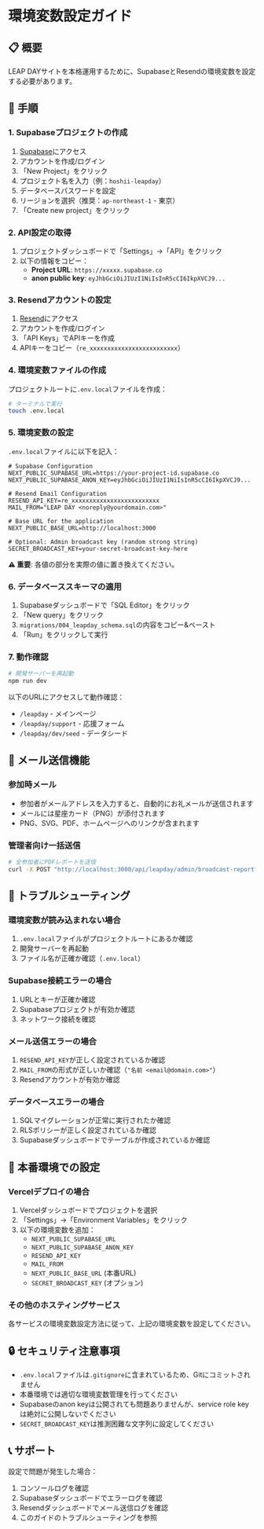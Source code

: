 # 環境変数設定ガイド

## 📋 概要
LEAP DAYサイトを本格運用するために、SupabaseとResendの環境変数を設定する必要があります。

## 🚀 手順

### 1. Supabaseプロジェクトの作成
1. [Supabase](https://supabase.com)にアクセス
2. アカウントを作成/ログイン
3. 「New Project」をクリック
4. プロジェクト名を入力（例：`hoshii-leapday`）
5. データベースパスワードを設定
6. リージョンを選択（推奨：`ap-northeast-1` - 東京）
7. 「Create new project」をクリック

### 2. API設定の取得
1. プロジェクトダッシュボードで「Settings」→「API」をクリック
2. 以下の情報をコピー：
   - **Project URL**: `https://xxxxx.supabase.co`
   - **anon public key**: `eyJhbGciOiJIUzI1NiIsInR5cCI6IkpXVCJ9...`

### 3. Resendアカウントの設定
1. [Resend](https://resend.com)にアクセス
2. アカウントを作成/ログイン
3. 「API Keys」でAPIキーを作成
4. APIキーをコピー（`re_xxxxxxxxxxxxxxxxxxxxxxxxx`）

### 4. 環境変数ファイルの作成
プロジェクトルートに`.env.local`ファイルを作成：

```bash
# ターミナルで実行
touch .env.local
```

### 5. 環境変数の設定
`.env.local`ファイルに以下を記入：

```env
# Supabase Configuration
NEXT_PUBLIC_SUPABASE_URL=https://your-project-id.supabase.co
NEXT_PUBLIC_SUPABASE_ANON_KEY=eyJhbGciOiJIUzI1NiIsInR5cCI6IkpXVCJ9...

# Resend Email Configuration
RESEND_API_KEY=re_xxxxxxxxxxxxxxxxxxxxxxxxx
MAIL_FROM="LEAP DAY <noreply@yourdomain.com>"

# Base URL for the application
NEXT_PUBLIC_BASE_URL=http://localhost:3000

# Optional: Admin broadcast key (random strong string)
SECRET_BROADCAST_KEY=your-secret-broadcast-key-here
```

**⚠️ 重要**: 各値の部分を実際の値に置き換えてください。

### 6. データベーススキーマの適用
1. Supabaseダッシュボードで「SQL Editor」をクリック
2. 「New query」をクリック
3. `migrations/004_leapday_schema.sql`の内容をコピー&ペースト
4. 「Run」をクリックして実行

### 7. 動作確認
```bash
# 開発サーバーを再起動
npm run dev
```

以下のURLにアクセスして動作確認：
- `/leapday` - メインページ
- `/leapday/support` - 応援フォーム
- `/leapday/dev/seed` - データシード

## 📧 メール送信機能

### 参加時メール
- 参加者がメールアドレスを入力すると、自動的にお礼メールが送信されます
- メールには星座カード（PNG）が添付されます
- PNG、SVG、PDF、ホームページへのリンクが含まれます

### 管理者向け一括送信
```bash
# 全参加者にPDFレポートを送信
curl -X POST "http://localhost:3000/api/leapday/admin/broadcast-report?key=YOUR_SECRET_KEY"
```

## 🔧 トラブルシューティング

### 環境変数が読み込まれない場合
1. `.env.local`ファイルがプロジェクトルートにあるか確認
2. 開発サーバーを再起動
3. ファイル名が正確か確認（`.env.local`）

### Supabase接続エラーの場合
1. URLとキーが正確か確認
2. Supabaseプロジェクトが有効か確認
3. ネットワーク接続を確認

### メール送信エラーの場合
1. `RESEND_API_KEY`が正しく設定されているか確認
2. `MAIL_FROM`の形式が正しいか確認（`"名前 <email@domain.com>"`）
3. Resendアカウントが有効か確認

### データベースエラーの場合
1. SQLマイグレーションが正常に実行されたか確認
2. RLSポリシーが正しく設定されているか確認
3. Supabaseダッシュボードでテーブルが作成されているか確認

## 📝 本番環境での設定

### Vercelデプロイの場合
1. Vercelダッシュボードでプロジェクトを選択
2. 「Settings」→「Environment Variables」をクリック
3. 以下の環境変数を追加：
   - `NEXT_PUBLIC_SUPABASE_URL`
   - `NEXT_PUBLIC_SUPABASE_ANON_KEY`
   - `RESEND_API_KEY`
   - `MAIL_FROM`
   - `NEXT_PUBLIC_BASE_URL` (本番URL)
   - `SECRET_BROADCAST_KEY` (オプション)

### その他のホスティングサービス
各サービスの環境変数設定方法に従って、上記の環境変数を設定してください。

## 🔒 セキュリティ注意事項

- `.env.local`ファイルは`.gitignore`に含まれているため、Gitにコミットされません
- 本番環境では適切な環境変数管理を行ってください
- Supabaseのanon keyは公開されても問題ありませんが、service role keyは絶対に公開しないでください
- `SECRET_BROADCAST_KEY`は推測困難な文字列に設定してください

## 📞 サポート

設定で問題が発生した場合：
1. コンソールログを確認
2. Supabaseダッシュボードでエラーログを確認
3. Resendダッシュボードでメール送信ログを確認
4. このガイドのトラブルシューティングを参照
